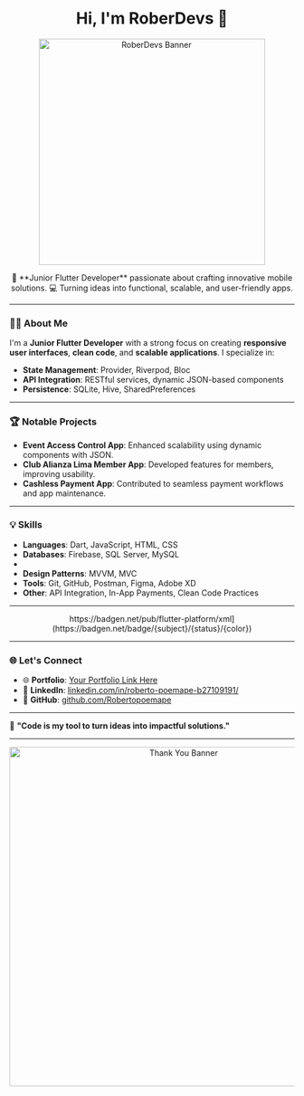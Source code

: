 <div align='center'> 
  <h1>Hi, I'm RoberDevs 👋</h1>
  <img src='https://via.placeholder.com/300x150.png?text=RoberDevs+Banner' alt='RoberDevs Banner' width='400'>

  <p>
    🚀 **Junior Flutter Developer** passionate about crafting innovative mobile solutions.  
    💻 Turning ideas into functional, scalable, and user-friendly apps.  
  </p>
</div>

---

### 👨‍💻 About Me
I'm a **Junior Flutter Developer** with a strong focus on creating **responsive user interfaces**, **clean code**, and **scalable applications**. I specialize in:

- **State Management**: Provider, Riverpod, Bloc  
- **API Integration**: RESTful services, dynamic JSON-based components  
- **Persistence**: SQLite, Hive, SharedPreferences  

---

### 🏆 Notable Projects
- **Event Access Control App**: Enhanced scalability using dynamic components with JSON.  
- **Club Alianza Lima Member App**: Developed features for members, improving usability.  
- **Cashless Payment App**: Contributed to seamless payment workflows and app maintenance.

---

### 💡 Skills
- **Languages**: Dart, JavaScript, HTML, CSS  
- **Databases**: Firebase, SQL Server, MySQL
- 
- **Design Patterns**: MVVM, MVC  
- **Tools**: Git, GitHub, Postman, Figma, Adobe XD  
- **Other**: API Integration, In-App Payments, Clean Code Practices  

---

<div align='center'> 
https://badgen.net/pub/flutter-platform/xml](https://badgen.net/badge/{subject}/{status}/{color})

</div>

---

### 🌐 Let's Connect
- 🌐 **Portfolio**: [Your Portfolio Link Here](#)  
- 💼 **LinkedIn**: [linkedin.com/in/roberto-poemape-b27109191/](https://www.linkedin.com/in/roberto-poemape-b27109191/)  
- 📂 **GitHub**: [github.com/Robertopoemape](https://github.com/Robertopoemape)  

---

💬 **"Code is my tool to turn ideas into impactful solutions."**

---

<div align='center'> 
  <img src='https://via.placeholder.com/600x200.png?text=Thank+You+for+visiting!' alt='Thank You Banner' width='600'>
</div>
